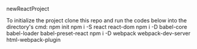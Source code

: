newReactProject

To initialize the project clone this repo and run the codes below into the directory's cmd:
    npm init
    npm i -S react react-dom
    npm i -D babel-core babel-loader babel-preset-react
    npm i -D webpack webpack-dev-server html-webpack-plugin